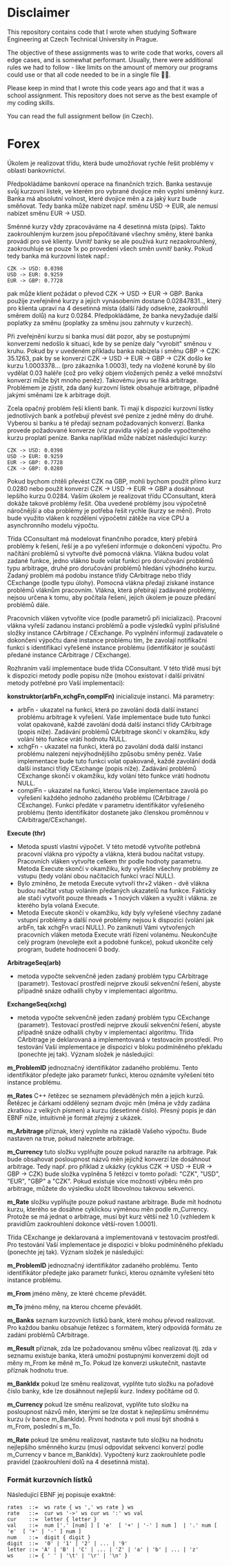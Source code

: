 # Disclaimer
This repository contains code that I wrote when studying Software Engineering at Czech Technical University in Prague.

The objective of these assignments was to write code that works, covers all edge cases, and is somewhat performant. Usually, there were additional rules we had to follow - like limits on the amount of memory our programs could use or that all code needed to be in a single file 🤷‍♂️.

Please keep in mind that I wrote this code years ago and that it was a school assignment. This repository does not serve as the best example of my coding skills.

You can read the full assignment bellow (in Czech).

# Forex

Úkolem je realizovat třídu, která bude umožňovat rychle řešit problémy v oblasti bankovnictví.

Předpokládáme bankovní operace na finančních trzích. Banka sestavuje svůj kurzovní lístek, ve kterém pro vybrané dvojice měn vyplní směnný kurz. Banka má absolutní volnost, které dvojice měn a za jaký kurz bude směňovat. Tedy banka může nabízet např. směnu USD -> EUR, ale nemusí nabízet směnu EUR -> USD.

Směnné kurzy vždy zpracováváme na 4 desetinná místa (pips). Takto zaokrouhleným kurzem jsou přepočítávané všechny směny, které banka provádí pro své klienty. Uvnitř banky se ale používá kurz nezaokrouhlený, zaokrouhluje se pouze 1x po provedení všech směn uvnitř banky. Pokud tedy banka má kurzovní lístek např.:

```
CZK -> USD: 0.0398
USD -> EUR: 0.9259
EUR -> GBP: 0.7728
```

pak může klient požádat o převod CZK -> USD -> EUR -> GBP. Banka použije zveřejněné kurzy a jejich vynásobením dostane 0.02847831.., který pro klienta upraví na 4 desetinná místa (další řády odsekne, zaokrouhlí směrem dolů) na kurz 0.0284. Předpokládáme, že banka nevyžaduje další poplatky za směnu (poplatky za směnu jsou zahrnuty v kurzech).

Při zveřejnění kurzu si banka musí dát pozor, aby se postupnými konverzemi nedošlo k situaci, kde by se peníze daly "vyrobit" směnou v kruhu. Pokud by v uvedeném příkladu banka nabízela i směnu GBP -> CZK: 35.1263, pak by se konverzí CZK -> USD -> EUR -> GBP -> CZK došlo ke kurzu 1.0003378... (pro zákazníka 1.0003), tedy na vložené koruně by šlo vydělat 0.03 haléře (což pro velký objem vložených peněz a velké množství konverzí může být mnoho peněz). Takovému jevu se říká arbitrage. Problémem je zjistit, zda daný kurzovní lístek obsahuje arbitrage, případně jakými směnami lze k arbitrage dojít.

Zcela opačný problém řeší klienti bank. Ti mají k dispozici kurzovní lístky jednotlivých bank a potřebují převést své peníze z jedné měny do druhé. Vyberou si banku a té předají seznam požadovaných konverzí. Banka provede požadované konverze (viz pravidla výše) a podle vypočteného kurzu proplatí peníze. Banka například může nabízet následující kurzy:

```
CZK -> USD: 0.0398
USD -> EUR: 0.9259
EUR -> GBP: 0.7728
CZK -> GBP: 0.0280
```
Pokud bychom chtěli převést CZK na GBP, mohli bychom použít přímo kurz 0.0280 nebo použít konverzi CZK -> USD -> EUR -> GBP a dosáhnout lepšího kurzu 0.0284.
Vaším úkolem je realizovat třídu CConsultant, která dokáže takové problémy řešit. Oba uvedené problémy jsou výpočetně náročnější a oba problémy je potřeba řešit rychle (kurzy se mění). Proto bude využito vláken k rozdělení výpočetní zátěže na více CPU a asynchronního modelu výpočtu.

Třída CConsultant má modelovat finančního poradce, který přebírá problémy k řešení, řeší je a po vyřešení informuje o dokončení výpočtu. Pro načítání problémů si vytvořte dvě pomocná vlákna. Vlákna budou volat zadané funkce, jedno vlákno bude volat funkci pro doručování problémů typu arbitrage, druhé pro doručování problémů hledání výhodného kurzu. Zadaný problém má podobu instance třídy CArbitrage nebo třídy CExchange (podle typu úlohy). Pomocná vlákna předají získané instance problémů vláknům pracovním. Vlákna, která přebírají zadávané problémy, nejsou určena k tomu, aby počítala řešení, jejich úkolem je pouze předání problémů dále.

Pracovních vláken vytvoříte více (podle parametrů při inicializaci). Pracovní vlákna vyřeší zadanou instanci problémů a podle výsledků vyplní příslušné složky instance CArbitrage / CExchange. Po vyplnění informují zadavatele o dokončení výpočtu dané instance problému tím, že zavolají notifikační funkci s identifikací vyřešené instance problému (identifikátor je součástí předané instance CArbitrage / CExchange).

Rozhraním vaší implementace bude třída CConsultant. V této třídě musí být k dispozici metody podle popisu níže (mohou existovat i další privátní metody potřebné pro Vaší implementaci):

**konstruktor(arbFn,xchgFn,complFn)**
inicializuje instanci. Má parametry:
- arbFn - ukazatel na funkci, která po zavolání dodá další instanci problému arbitrage k vyřešení. Vaše implementace bude tuto funkci volat opakovaně, každé zavolání dodá další instanci třídy CArbitrage (popis níže). Zadávání problémů CArbitrage skončí v okamžiku, kdy volání této funkce vrátí hodnotu NULL.
- xchgFn - ukazatel na funkci, která po zavolání dodá další instanci problému nalezení nejvýhodnějšího způsobu směny peněz. Vaše implementace bude tuto funkci volat opakovaně, každé zavolání dodá další instanci třídy CExchange (popis níže). Zadávání problémů CExchange skončí v okamžiku, kdy volání této funkce vrátí hodnotu NULL.
- complFn - ukazatel na funkci, kterou Vaše implementace zavolá po vyřešení každého jednoho zadaného problému (CArbitrage / CExchange). Funkci předáte v parametru identifikátor vyřešeného problému (tento identifikátor dostanete jako členskou proměnnou v CArbitrage/CExchange).

**Execute (thr)**
- Metoda spustí vlastní výpočet. V této metodě vytvoříte potřebná pracovní vlákna pro výpočty a vlákna, která budou načítat vstupy. Pracovních vláken vytvořte celkem thr podle hodnoty parametru. Metoda Execute skončí v okamžiku, kdy vyřešíte všechny problémy ze vstupu (tedy volání obou načítacích funkcí vrací NULL).
- Bylo zmíněno, že metoda Execute vytvoří thr+2 vláken - dvě vlákna budou načítat vstup voláním předaných ukazatelů na funkce. Fakticky ale stačí vytvořit pouze threads + 1 nových vláken a využít i vlákna. ze kterého byla volaná Execute.
- Metoda Execute skončí v okamžiku, kdy byly vyřešené všechny zadané vstupní problémy a další nové problémy nejsou k dispozici (volání jak arbFn, tak xchgFn vrací NULL). Po zaniknutí Vámi vytvořených pracovních vláken metoda Execute vrátí řízení volanému. Neukončujte celý program (nevolejte exit a podobné funkce), pokud ukončíte celý program, budete hodnoceni 0 body.

**ArbitrageSeq(arb)**
- metoda vypočte sekvenčně jeden zadaný problém typu CArbitrage (parametr). Testovací prostředí nejprve zkouší sekvenční řešení, abyste případně snáze odhalili chyby v implementaci algoritmu.

**ExchangeSeq(xchg)**
- metoda vypočte sekvenčně jeden zadaný problém typu CExchange (parametr). Testovací prostředí nejprve zkouší sekvenční řešení, abyste případně snáze odhalili chyby v implementaci algoritmu.
Třída CArbitrage je deklarovaná a implementovaná v testovacím prostředí. Pro testování Vaší implementace je dispozici v bloku podmíněného překladu (ponechte jej tak). Význam složek je následující:

**m_ProblemID**
jednoznačný identifikátor zadaného problému. Tento identifikátor předejte jako parametr funkci, kterou oznámíte vyřešení této instance problému.

**m_Rates**
C++ řetězec se seznamem převáděných měn a jejich kurzů. Řetězec je čárkami oddělený seznam dvojic měn (měna je vždy zadána zkratkou z velkých písmen) a kurzu (desetinné číslo). Přesný popis je dán EBNF níže, intuitivně je formát zřejmý z ukázek.

**m_Arbitrage**
příznak, který vyplníte na základě Vašeho výpočtu. Bude nastaven na true, pokud naleznete arbitrage.

**m_Currency**
tuto složku vyplňujte pouze pokud narazíte na arbitrage. Pak bude obsahovat posloupnost názvů měn jejichž konverzí lze dosáhnout arbitrage. Tedy např. pro příklad z ukázky (cyklus CZK -> USD -> EUR -> GBP -> CZK) bude složka vyplněna 5 řetězci v tomto pořadí: "CZK", "USD", "EUR", "GBP" a "CZK". Pokud existuje více možností výběru měn pro arbitrage, můžete do výsledku uložit libovolnou takovou sekvenci.

**m_Rate**
složku vyplňujte pouze pokud nastane arbitrage. Bude mít hodnotu kurzu, kterého se dosáhne cyklickou výměnou měn podle m_Currency. Protože se má jednat o arbitrage, musí být kurz větší než 1.0 (vzhledem k pravidlům zaokrouhlení dokonce větší-roven 1.0001).

Třída CExchange je deklarovaná a implementovaná v testovacím prostředí. Pro testování Vaší implementace je dispozici v bloku podmíněného překladu (ponechte jej tak). Význam složek je následující:

**m_ProblemID**
jednoznačný identifikátor zadaného problému. Tento identifikátor předejte jako parametr funkci, kterou oznámíte vyřešení této instance problému.

**m_From**
jméno měny, ze které chceme převádět.

**m_To**
jméno měny, na kterou chceme převádět.

**m_Banks**
seznam kurzovních lístků bank, které mohou převod realizovat. Pro každou banku obsahuje řetězec s formátem, který odpovídá formátu ze zadání problémů CArbitrage.

**m_Result**
příznak, zda lze požadovanou směnu vůbec realizovat (tj. zda v seznamu existuje banka, která umožní postupnými konverzemi dojít od měny m_From ke měně m_To. Pokud lze konverzi uskutečnit, nastavte příznak hodnotu true.

**m_BankIdx**
pokud lze směnu realizovat, vyplňte tuto složku na pořadové číslo banky, kde lze dosáhnout nejlepší kurz. Indexy počítáme od 0.

**m_Currency**
pokud lze směnu realizovat, vyplňte tuto složku na posloupnost názvů měn, kterými se lze dostat k nejlepšímu směnnému kurzu (v bance m_BankIdx). První hodnota v poli musí být shodná s m_From, poslední s m_To.

**m_Rate**
pokud lze směnu realizovat, nastavte tuto složku na hodnotu nejlepšího směnného kurzu (musí odpovídat sekvenci konverzí podle m_Currency v bance m_BankIdx). Vypočtený kurz zaokrouhlete podle pravidel (zaokrouhlení dolů na 4 desetinná místa).

### Formát kurzovních lístků
Následující EBNF jej popisuje exaktně:
```
rates  ::=  ws rate { ws ',' ws rate } ws
rate   ::=  cur ws '->' ws cur ws ':' ws val
cur    ::=  letter { letter }
val    ::=  num ['.' [num] ] [ 'e'  [ '+' | '-' ] num ]  | '.' num [ 'e'  [ '+' | '-' ] num ]
num    ::=  digit { digit }
digit  ::=  '0' | '1' | '2' | ... | '9'
letter ::= 'A' | 'B' | 'C' | ... | 'Z' | 'a' | 'b' | ... | 'z'
ws     ::= { ' ' | '\t' | '\r' | '\n' }
```

